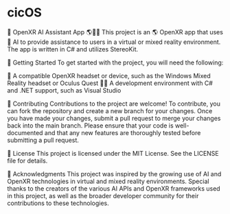 # cicOS

🤖 OpenXR AI Assistant App 🌎👨‍💻
This project is an 🌎 OpenXR app that uses 🤖 AI to provide assistance to users in a virtual or mixed reality environment. 
The app is written in C# and utilizes StereoKit. 

🚀 Getting Started
To get started with the project, you will need the following:

🤖 A compatible OpenXR headset or device, such as the Windows Mixed Reality headset or Oculus Quest
👨‍💻 A development environment with C# and .NET support, such as Visual Studio

👥 Contributing
Contributions to the project are welcome! To contribute, you can fork the repository and create a new branch for your changes. Once you have made your changes, submit a pull request to merge your changes back into the main branch. Please ensure that your code is well-documented and that any new features are thoroughly tested before submitting a pull request.

📄 License
This project is licensed under the MIT License. See the LICENSE file for details.

🙏 Acknowledgments
This project was inspired by the growing use of AI and OpenXR technologies in virtual and mixed reality environments. Special thanks to the creators of the various AI APIs and OpenXR frameworks used in this project, as well as the broader developer community for their contributions to these technologies.

